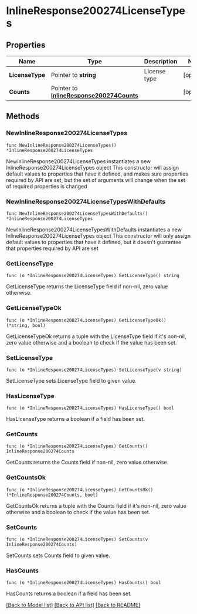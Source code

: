 # InlineResponse200274LicenseTypes

## Properties

Name | Type | Description | Notes
------------ | ------------- | ------------- | -------------
**LicenseType** | Pointer to **string** | License type | [optional] 
**Counts** | Pointer to [**InlineResponse200274Counts**](InlineResponse200274Counts.md) |  | [optional] 

## Methods

### NewInlineResponse200274LicenseTypes

`func NewInlineResponse200274LicenseTypes() *InlineResponse200274LicenseTypes`

NewInlineResponse200274LicenseTypes instantiates a new InlineResponse200274LicenseTypes object
This constructor will assign default values to properties that have it defined,
and makes sure properties required by API are set, but the set of arguments
will change when the set of required properties is changed

### NewInlineResponse200274LicenseTypesWithDefaults

`func NewInlineResponse200274LicenseTypesWithDefaults() *InlineResponse200274LicenseTypes`

NewInlineResponse200274LicenseTypesWithDefaults instantiates a new InlineResponse200274LicenseTypes object
This constructor will only assign default values to properties that have it defined,
but it doesn't guarantee that properties required by API are set

### GetLicenseType

`func (o *InlineResponse200274LicenseTypes) GetLicenseType() string`

GetLicenseType returns the LicenseType field if non-nil, zero value otherwise.

### GetLicenseTypeOk

`func (o *InlineResponse200274LicenseTypes) GetLicenseTypeOk() (*string, bool)`

GetLicenseTypeOk returns a tuple with the LicenseType field if it's non-nil, zero value otherwise
and a boolean to check if the value has been set.

### SetLicenseType

`func (o *InlineResponse200274LicenseTypes) SetLicenseType(v string)`

SetLicenseType sets LicenseType field to given value.

### HasLicenseType

`func (o *InlineResponse200274LicenseTypes) HasLicenseType() bool`

HasLicenseType returns a boolean if a field has been set.

### GetCounts

`func (o *InlineResponse200274LicenseTypes) GetCounts() InlineResponse200274Counts`

GetCounts returns the Counts field if non-nil, zero value otherwise.

### GetCountsOk

`func (o *InlineResponse200274LicenseTypes) GetCountsOk() (*InlineResponse200274Counts, bool)`

GetCountsOk returns a tuple with the Counts field if it's non-nil, zero value otherwise
and a boolean to check if the value has been set.

### SetCounts

`func (o *InlineResponse200274LicenseTypes) SetCounts(v InlineResponse200274Counts)`

SetCounts sets Counts field to given value.

### HasCounts

`func (o *InlineResponse200274LicenseTypes) HasCounts() bool`

HasCounts returns a boolean if a field has been set.


[[Back to Model list]](../README.md#documentation-for-models) [[Back to API list]](../README.md#documentation-for-api-endpoints) [[Back to README]](../README.md)


